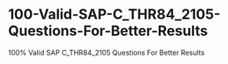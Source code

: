 # 100-Valid-SAP-C_THR84_2105-Questions-For-Better-Results
100% Valid SAP C_THR84_2105 Questions For Better Results
